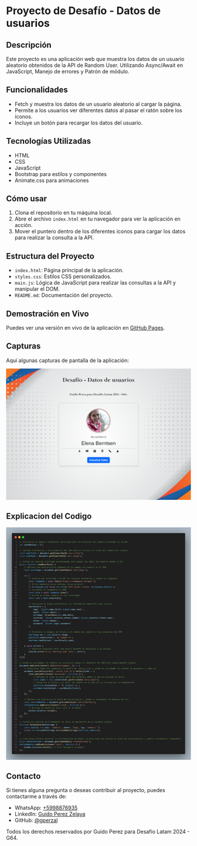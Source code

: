 # Proyecto de Desafío - Datos de usuarios

## Descripción

Este proyecto es una aplicación web que muestra los datos de un usuario aleatorio obtenidos de la API de Random User. Utilizando Async/Await en JavaScript, Manejo de errores y Patrón de módulo.

## Funcionalidades

- Fetch y muestra los datos de un usuario aleatorio al cargar la página.
- Permite a los usuarios ver diferentes datos al pasar el ratón sobre los íconos.
- Incluye un botón para recargar los datos del usuario.

## Tecnologías Utilizadas

- HTML
- CSS
- JavaScript
- Bootstrap para estilos y componentes
- Animate.css para animaciones

## Cómo usar

1. Clona el repositorio en tu máquina local.
2. Abre el archivo `index.html` en tu navegador para ver la aplicación en acción.
3. Mover el puntero dentro de los diferentes iconos para cargar los datos para realizar la consulta a la API.

## Estructura del Proyecto

- `index.html`: Página principal de la aplicación.
- `styles.css`: Estilos CSS personalizados.
- `main.js`: Lógica de JavaScript para realizar las consultas a la API y manipular el DOM.
- `README.md`: Documentación del proyecto.

## Demostración en Vivo

Puedes ver una versión en vivo de la aplicación en [GitHub Pages](https://gperzal.github.io/Desafio-Datos-de-usuarios).

## Capturas

Aquí algunas capturas de pantalla de la aplicación:

![Post API](https://github.com/gperzal/Desafio-Datos-de-usuarios/blob/master/assets/img/ss.png "Cargar Post de API")

## Explicacion del Codigo

![Código](https://github.com/gperzal/Desafio-Datos-de-usuarios/blob/master/assets/img/code.png "Comentarios")

## Contacto

Si tienes alguna pregunta o deseas contribuir al proyecto, puedes contactarme a través de:

- WhatsApp: [+5998876935](https://wa.me//5998876935)
- LinkedIn: [Guido Perez Zelaya](https://www.linkedin.com/in/guido-perez-zelaya-3b6a32113/)
- GitHub: [@gperzal](https://github.com/gperzal)

Todos los derechos reservados por Guido Perez para Desafio Latam 2024 - G64.
